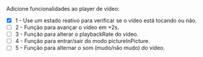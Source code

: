Adicione funcionalidades ao player de vídeo:

- [x] 1 - Use um estado reativo para verificar se o vídeo está tocando ou não.
- [ ] 2 - Função para avançar o vídeo em +2s.
- [ ] 3 - Função para alterar o playbackRate do vídeo.
- [ ] 4 - Função para entrar/sair do modo pictureInPicture.
- [ ] 5 - Função para alternar o som (mudo/não mudo) do vídeo.
